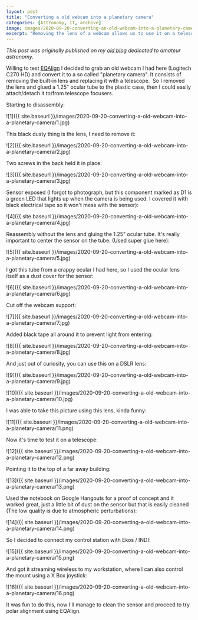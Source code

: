 ```yaml
---
layout: post
title: "Converting a old webcam into a planetary camera"
categories: [Astronomy, IT, archive]
image: images/2020-09-20-converting-an-old-webcam-into-a-planetary-camera/1.jpg
excerpt: "Removing the lens of a webcam allows us to use it on a telescope or with a DSLR lens, here I log the process I made to modify a old webcam to be used in amateur astronomy."
---
```


*This post was originally published on my [old blog](https://boredprogrammer.postach.io/post/converting-an-old-webcam-into-a-planetary-camera) dedicated to amateur astronomy.*

Willing to test [EQAlign](http://eqalign.net/e_eqalign.html) I decided to grab an old webcam I had here (Logitech C270 HD) and convert it to a so called "planetary camera". It consists of removing the built-in lens and replacing it with a telescope.  So I removed the lens and glued a 1.25" ocular tube to the plastic case, then I could easily attach/detach it to/from telescope focusers.

Starting to disassembly:

![1]({{ site.baseurl }}/images/2020-09-20-converting-a-old-webcam-into-a-planetary-camera/1.jpg)

This black dusty thing is the lens, I need to remove it:

![2]({{ site.baseurl }}/images/2020-09-20-converting-a-old-webcam-into-a-planetary-camera/2.jpg)

Two screws in the back held it in place:

![3]({{ site.baseurl }}/images/2020-09-20-converting-a-old-webcam-into-a-planetary-camera/3.jpg)

Sensor exposed (I forgot to photograph, but this component marked as D1 is a green LED that lights up when the camera is being used. I covered it with black electrical tape so it won't mess with the sensor):

![4]({{ site.baseurl }}/images/2020-09-20-converting-a-old-webcam-into-a-planetary-camera/4.jpg)

Reassembly without the lens and gluing the 1.25" ocular tube. It's really important to center the sensor on the tube. (Used super glue here):

![5]({{ site.baseurl }}/images/2020-09-20-converting-a-old-webcam-into-a-planetary-camera/5.jpg)

I got this tube from a crappy ocular I had here, so I used the ocular lens itself as a dust cover for the sensor:

![6]({{ site.baseurl }}/images/2020-09-20-converting-a-old-webcam-into-a-planetary-camera/6.jpg)

Cut off the webcam support:

![7]({{ site.baseurl }}/images/2020-09-20-converting-a-old-webcam-into-a-planetary-camera/7.jpg)

Added black tape all around it to prevent light from entering:

![8]({{ site.baseurl }}/images/2020-09-20-converting-a-old-webcam-into-a-planetary-camera/8.jpg)

And just out of curiosity, you can use this on a DSLR lens:

![9]({{ site.baseurl }}/images/2020-09-20-converting-a-old-webcam-into-a-planetary-camera/9.jpg)

![10]({{ site.baseurl }}/images/2020-09-20-converting-a-old-webcam-into-a-planetary-camera/10.jpg)

I was able to take this picture using this lens, kinda funny:

![11]({{ site.baseurl }}/images/2020-09-20-converting-a-old-webcam-into-a-planetary-camera/11.png)

Now it's time to test it on a telescope:

![12]({{ site.baseurl }}/images/2020-09-20-converting-a-old-webcam-into-a-planetary-camera/12.png)

Pointing it to the top of a far away building:

![13]({{ site.baseurl }}/images/2020-09-20-converting-a-old-webcam-into-a-planetary-camera/13.png)

Used the notebook on Google Hangouts for a proof of concept and it worked great, just a little bit of dust on the sensor but that is easily cleaned (The low quality is due to atmospheric perturbations):

![14]({{ site.baseurl }}/images/2020-09-20-converting-a-old-webcam-into-a-planetary-camera/14.png)

So I decided to connect my control station with Ekos / INDI:

![15]({{ site.baseurl }}/images/2020-09-20-converting-a-old-webcam-into-a-planetary-camera/15.png)

And got it streaming wireless to my workstation, where I can also control the mount using a X Box joystick:

![16]({{ site.baseurl }}/images/2020-09-20-converting-a-old-webcam-into-a-planetary-camera/16.png)

It was fun to do this, now I'll manage to clean the sensor and proceed to try polar alignment using EQAlign.
